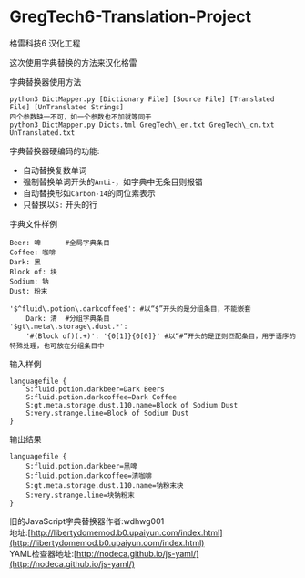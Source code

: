 # GregTech6-Translation-Project
格雷科技6 汉化工程

这次使用字典替换的方法来汉化格雷

字典替换器使用方法

    python3 DictMapper.py [Dictionary File] [Source File] [Translated File] [UnTranslated Strings]
    四个参数缺一不可，如一个参数也不加就等同于
    python3 DictMapper.py Dicts.tml GregTech\_en.txt GregTech\_cn.txt UnTranslated.txt

字典替换器硬编码的功能:

- 自动替换复数单词
- 强制替换单词开头的`Anti-`，如字典中无条目则报错
- 自动替换形如`Carbon-14`的同位素表示
- 只替换以`S:` 开头的行

字典文件样例

    Beer: 啤      #全局字典条目
    Coffee: 咖啡
    Dark: 黑
    Block of: 块
    Sodium: 钠
    Dust: 粉末

    '$^fluid\.potion\.darkcoffee$': #以“$”开头的是分组条目，不能嵌套
        Dark: 清  #分组字典条目
    '$gt\.meta\.storage\.dust.*':
        '#(Block of)(.+)': '{0[1]}{0[0]}' #以“#”开头的是正则匹配条目，用于语序的特殊处理，也可放在分组条目中

输入样例

    languagefile {
        S:fluid.potion.darkbeer=Dark Beers
        S:fluid.potion.darkcoffee=Dark Coffee
        S:gt.meta.storage.dust.110.name=Block of Sodium Dust
        S:very.strange.line=Block of Sodium Dust
    }

输出结果

    languagefile {
        S:fluid.potion.darkbeer=黑啤
        S:fluid.potion.darkcoffee=清咖啡
        S:gt.meta.storage.dust.110.name=钠粉末块
        S:very.strange.line=块钠粉末
    }

旧的JavaScript字典替换器作者:wdhwg001  
地址:[http://libertydomemod.b0.upaiyun.com/index.html](http://libertydomemod.b0.upaiyun.com/index.html)  
YAML检查器地址:[http://nodeca.github.io/js-yaml/](http://nodeca.github.io/js-yaml/)
